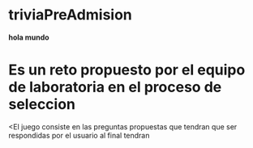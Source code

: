 triviaPreAdmision
================
**hola mundo**
# Es un reto propuesto por el equipo de **laboratoria** en el proceso de seleccion
<El juego consiste en las preguntas propuestas que tendran que ser respondidas por el usuario al final tendran 
